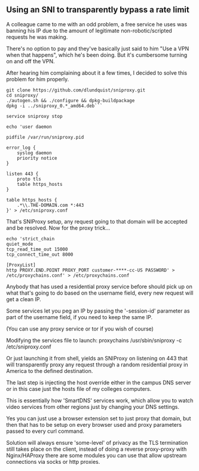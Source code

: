 ## Using an SNI to transparently bypass a rate limit
 
A colleague came to me with an odd problem, a free service he uses was banning his IP due to the amount of legitimate non-robotic/scripted requests he was making.

There's no option to pay and they've basically just said to him "Use a VPN when that happens", which he's been doing. But it's cumbersome turning on and off the VPN.
 
After hearing him complaining about it a few times, I decided to solve this problem for him properly.
 
```
git clone https://github.com/dlundquist/sniproxy.git
cd sniproxy/
./autogen.sh && ./configure && dpkg-buildpackage
dpkg -i ../sniproxy_0.*_amd64.deb```

service sniproxy stop

echo 'user daemon

pidfile /var/run/sniproxy.pid

error_log {
    syslog daemon
    priority notice
}

listen 443 {
    proto tls
    table https_hosts
}

table https_hosts {
    .*\\.THE-DOMAIN.com *:443
}' > /etc/sniproxy.conf
```

That's SNIProxy setup, any request going to that domain will be accepted and be resolved.
Now for the proxy trick...

```
echo 'strict_chain
quiet_mode
tcp_read_time_out 15000
tcp_connect_time_out 8000

[ProxyList]
http PROXY.END.POINT PROXY_PORT customer-****-cc-US PASSWORD' > /etc/proxychains.conf' > /etc/proxychains.conf
```
 
Anybody that has used a residential proxy service before should pick up on what that's going to do based on the username field, every new request will get a clean IP.
 
Some services let you peg an IP by passing the '-session-id' parameter as part of the username field, if you need to keep the same IP.
 
(You can use any proxy service or tor if you wish of course)
 
Modifying the services file to launch: proxychains /usr/sbin/sniproxy -c /etc/sniproxy.conf

Or just launching it from shell, yields an SNIProxy on listening on 443 that will transparently proxy any request through a random residential proxy in America to the defined destination.
 
The last step is injecting the host override either in the campus DNS server or in this case just the hosts file of my colleges computers.
 
This is essentially how 'SmartDNS' services work, which allow you to watch video services from other regions just by changing your DNS settings.

Yes you can just use a browser extension set to just proxy that domain, but then that has to be setup on every browser used and proxy parameters passed to every curl command.
 
Solution will always ensure 'some-level' of privacy as the TLS termination still takes place on the client, instead of doing a reverse proxy-proxy with Nginx/HAProxy there are some modules you can use that allow upstream connections via socks or http proxies. 
